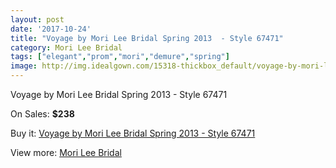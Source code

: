 ```yaml
---
layout: post
date: '2017-10-24'
title: "Voyage by Mori Lee Bridal Spring 2013  - Style 67471"
category: Mori Lee Bridal
tags: ["elegant","prom","mori","demure","spring"]
image: http://img.idealgown.com/15318-thickbox_default/voyage-by-mori-lee-bridal-spring-2013-style-67471.jpg
---
```

Voyage by Mori Lee Bridal Spring 2013  - Style 67471

On Sales: **$238**
<a href="https://www.idealgown.com/en/mori-lee-bridal/6127-voyage-by-mori-lee-bridal-spring-2013-style-67471.html"><amp-img layout="responsive" width="600" height="600" src="//img.idealgown.com/15318-thickbox_default/voyage-by-mori-lee-bridal-spring-2013-style-67471.jpg" alt="Voyage by Mori Lee Bridal Spring 2013  - Style 67471 0" /></a>
<a href="https://www.idealgown.com/en/mori-lee-bridal/6127-voyage-by-mori-lee-bridal-spring-2013-style-67471.html"><amp-img layout="responsive" width="600" height="600" src="//img.idealgown.com/15319-thickbox_default/voyage-by-mori-lee-bridal-spring-2013-style-67471.jpg" alt="Voyage by Mori Lee Bridal Spring 2013  - Style 67471 1" /></a>

Buy it: [Voyage by Mori Lee Bridal Spring 2013  - Style 67471](https://www.idealgown.com/en/mori-lee-bridal/6127-voyage-by-mori-lee-bridal-spring-2013-style-67471.html "Voyage by Mori Lee Bridal Spring 2013  - Style 67471")

View more: [Mori Lee Bridal](https://www.idealgown.com/en/90-mori-lee-bridal "Mori Lee Bridal")